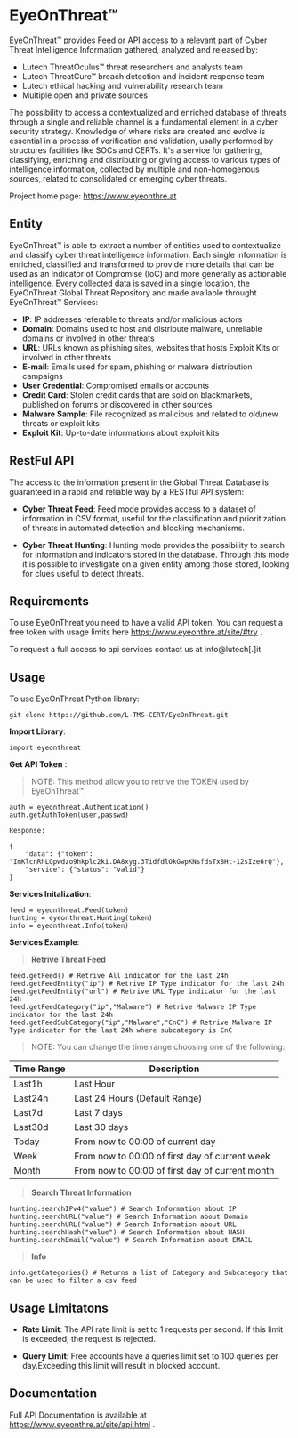 
# EyeOnThreat&trade;
EyeOnThreat™ provides Feed or API access to a relevant part of Cyber Threat Intelligence Information gathered, analyzed and released by:

* Lutech ThreatOculus™ threat researchers and analysts team
* Lutech ThreatCure™ breach detection and incident response team
* Lutech ethical hacking and vulnerability research team
* Multiple open and private sources

The possibility to access a contextualized and enriched database of threats through a single and reliable channel is a fundamental element in a cyber security strategy. Knowledge of where risks are created and evolve is essential in a process of verification and validation, usally performed by structures facilities like SOCs and CERTs. It's a service for gathering, classifying, enriching and distributing or giving access to various types of intelligence information, collected by multiple and non-homogenous sources, related to consolidated or emerging cyber threats. 

Project home page: https://www.eyeonthre.at

Entity
------------

EyeOnThreat&trade; is able to extract a number of entities used to contextualize and classify cyber threat intelligence information. Each single information is enriched, classified and transformed to provide more details that can be used as an Indicator of Compromise (IoC) and more generally as actionable intelligence. Every collected data is saved in a single location, the EyeOnThreat Global Threat Repository and made available throught EyeOnThreat&trade; Services: 

* **IP**: IP addresses referable to threats and/or malicious actors
* **Domain**: Domains used to host and distribute malware, unreliable domains or involved in other threats
* **URL**: URLs known as phishing sites, websites that hosts Exploit Kits or involved in other threats
* **E-mail**: Emails used for spam, phishing or malware distribution campaigns
* **User Credential**: Compromised emails or accounts 
* **Credit Card**: Stolen credit cards that are sold on blackmarkets, published on forums or discovered in other sources
* **Malware Sample**: File recognized as malicious and related to old/new threats or exploit kits 
* **Exploit Kit**: Up-to-date informations about exploit kits 

RestFul API
------------
The access to the information present in the Global Threat Database is guaranteed in a rapid and reliable way by a RESTful API system:

* **Cyber Threat Feed**: 
Feed mode provides access to a dataset of information in CSV format, useful for the classification and prioritization of threats in automated detection and blocking mechanisms.

* **Cyber Threat Hunting**: 
Hunting mode provides the possibility to search for information and indicators stored in the database. Through this mode it is possible to investigate on a given entity among those stored, looking for clues useful to detect threats.

Requirements
------------

To use EyeOnThreat you need to have a valid API token. You can request a free token with usage limits here https://www.eyeonthre.at/site/#try .

To request a full access to api services contact us at info@lutech[.]it

Usage
------------
To use EyeOnThreat Python library:

    git clone https://github.com/L-TMS-CERT/EyeOnThreat.git


**Import Library**:

    import eyeonthreat

**Get API Token** :

> NOTE: This method allow you to retrive the TOKEN used by EyeOnThreat&trade;.

    auth = eyeonthreat.Authentication()
    auth.getAuthToken(user,passwd)
    
    Response:
    
    {
        "data": {"token": "ImKlcnRhLOpwdzo9hkplc2ki.DA8xyg.3TidfdlOkGwpKNsfdsTx8Ht-12sIze6rQ"},
        "service": {"status": "valid"}
    }
    
    
**Services Initalization**:

    feed = eyeonthreat.Feed(token)
    hunting = eyeonthreat.Hunting(token)
    info = eyeonthreat.Info(token)

**Services Example**:

> **Retrive Threat Feed**

    feed.getFeed() # Retrive All indicator for the last 24h
    feed.getFeedEntity("ip") # Retrive IP Type indicator for the last 24h
    feed.getFeedEntity("url") # Retrive URL Type indicator for the last 24h
    feed.getFeedCategory("ip","Malware") # Retrive Malware IP Type indicator for the last 24h 
    feed.getFeedSubCategory("ip","Malware","CnC") # Retrive Malware IP Type indicator for the last 24h where subcategory is CnC
    
> NOTE: You can change the time range choosing one of the following:

| Time Range    | Description                                    |
| ------------- | --------------                                 |
| Last1h        | Last Hour                                      |
| Last24h       | Last 24 Hours (Default Range)                  |
| Last7d        | Last 7 days                                    |
| Last30d       | Last 30 days                                   |
| Today         | From now to 00:00 of current day               |
| Week          | From now to 00:00 of first day of current week |
| Month         | From now to 00:00 of first day of current month|


> **Search Threat Information**

    hunting.searchIPv4("value") # Search Information about IP
    hunting.searchURL("value") # Search Information about Domain
    hunting.searchURL("value") # Search Information about URL
    hunting.searchHash("value") # Search Information about HASH
    hunting.searchEmail("value") # Search Information about EMAIL
   
> **Info**

    info.getCategories() # Returns a list of Category and Subcategory that can be used to filter a csv feed

Usage Limitatons
------------
 
* **Rate Limit**: The API rate limit is set to 1 requests per second. If this limit is exceeded, the request is rejected.
  
* **Query Limit**: Free accounts have a queries limit set to 100 queries per day.Exceeding this limit will result in blocked account.
    
Documentation
-------------
Full API Documentation is available at https://www.eyeonthre.at/site/api.html .
